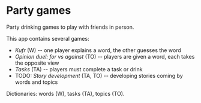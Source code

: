 # Party games

Party drinking games to play with friends in person.

This app contains several games:

- _Kufr_ (W) -- one player explains a word, the other guesses the word
- _Opinion duel: for vs against_ (TO) -- players are given a word, each takes the opposite view
- _Tasks_ (TA) -- players must complete a task or drink 
- TODO: _Story development_ (TA, TO) -- developing stories coming by words and topics 

Dictionaries: words (W), tasks (TA), topics (TO).
